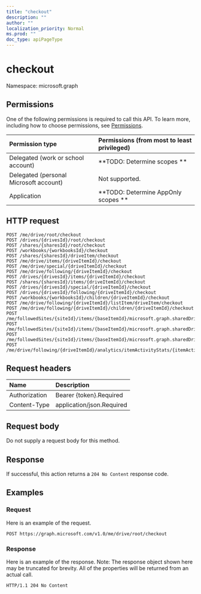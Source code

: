 ```yaml
---
title: "checkout"
description: ""
author: ""
localization_priority: Normal
ms.prod: ""
doc_type: apiPageType
---
```


# checkout

Namespace: microsoft.graph



## Permissions
One of the following permissions is required to call this API. To learn more, including how to choose permissions, see [Permissions](/concepts/permissions-reference.md).

|Permission type|Permissions (from most to least privileged)|
|:---|:---|
|Delegated (work or school account)|**TODO: Determine scopes **|
|Delegated (personal Microsoft account)|Not supported.|
|Application|**TODO: Determine AppOnly scopes **|

## HTTP request
<!-- {
  "blockType": "ignored"
}
-->
``` http
POST /me/drive/root/checkout
POST /drives/{drivesId}/root/checkout
POST /shares/{sharesId}/root/checkout
POST /workbooks/{workbooksId}/checkout
POST /shares/{sharesId}/driveItem/checkout
POST /me/drive/items/{driveItemId}/checkout
POST /me/drive/special/{driveItemId}/checkout
POST /me/drive/following/{driveItemId}/checkout
POST /drives/{drivesId}/items/{driveItemId}/checkout
POST /shares/{sharesId}/items/{driveItemId}/checkout
POST /drives/{drivesId}/special/{driveItemId}/checkout
POST /drives/{drivesId}/following/{driveItemId}/checkout
POST /workbooks/{workbooksId}/children/{driveItemId}/checkout
POST /me/drive/following/{driveItemId}/listItem/driveItem/checkout
POST /me/drive/following/{driveItemId}/children/{driveItemId}/checkout
POST /me/followedSites/{siteId}/items/{baseItemId}/microsoft.graph.sharedDriveItem/root/checkout
POST /me/followedSites/{siteId}/items/{baseItemId}/microsoft.graph.sharedDriveItem/driveItem/checkout
POST /me/followedSites/{siteId}/items/{baseItemId}/microsoft.graph.sharedDriveItem/items/{driveItemId}/checkout
POST /me/drive/following/{driveItemId}/analytics/itemActivityStats/{itemActivityStatId}/activities/{itemActivityId}/driveItem/checkout
```

## Request headers
|Name|Description|
|:---|:---|
|Authorization|Bearer {token}.Required|
|Content-Type|application/json.Required|

## Request body
Do not supply a request body for this method.

## Response
If successful, this action returns a `204 No Content` response code.

## Examples

### Request
Here is an example of the request.
<!-- {
  "blockType": "request",
  "name": "driveitem_checkout"
}
-->
``` http
POST https://graph.microsoft.com/v1.0/me/drive/root/checkout
```

### Response
Here is an example of the response. Note: The response object shown here may be truncated for brevity. All of the properties will be returned from an actual call.
<!-- {
  "blockType": "response",
  "truncated": true
}
-->
``` http
HTTP/1.1 204 No Content
```

